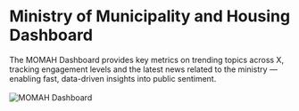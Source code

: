 # Ministry of Municipality and Housing Dashboard
The MOMAH Dashboard provides key metrics on trending topics across X, tracking engagement levels and the latest news related to the ministry — enabling fast, data-driven insights into public sentiment.
<br><br>
![MOMAH Dashboard](https://github.com/user-attachments/assets/45c2297b-ab2b-44d4-9457-cb367a7760cc)
